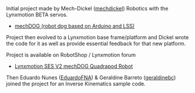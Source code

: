 Initial project made by Mech-Dickel ([mechdickel](https://github.com/mechdickel)) Robotics with the Lynxmotion BETA servos.<br>
- [mechDOG (robot dog based on Arduino and LSS)](https://www.robotshop.com/community/forum/t/mechdog-robot-dog-based-on-arduino-and-lss/65705)

Project then evolved to a Lynxmotion base frame/platform and Dickel wrote the code for it as well as provide essential feedback for that new platform.

Project is available on RobotShop / Lynxmotion forum
- [Lynxmotion SES V2 mechDOG Quadrapod Robot](https://www.robotshop.com/community/forum/t/lynxmotion-ses-v2-mechdog-quadrapod-robot/78217)

Then Eduardo Nunes ([EduardoFNA](https://github.com/EduardoFNA)) & Geraldine Barreto ([geraldinebc](https://github.com/geraldinebc)) joined the project for an Inverse Kinematics sample code.
